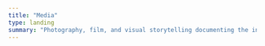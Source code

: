 ```yaml
---
title: "Media"
type: landing
summary: "Photography, film, and visual storytelling documenting the intersections of ecology, identity, and climate change."
---
```

